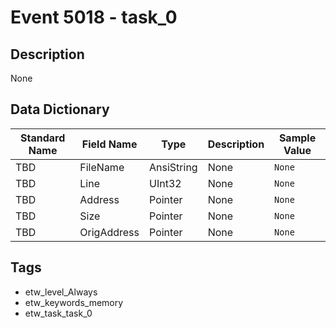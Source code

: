 # Event 5018 - task_0

## Description
None

## Data Dictionary
|Standard Name|Field Name|Type|Description|Sample Value|
|---|---|---|---|---|
|TBD|FileName|AnsiString|None|`None`|
|TBD|Line|UInt32|None|`None`|
|TBD|Address|Pointer|None|`None`|
|TBD|Size|Pointer|None|`None`|
|TBD|OrigAddress|Pointer|None|`None`|

## Tags
* etw_level_Always
* etw_keywords_memory
* etw_task_task_0